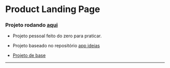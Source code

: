 # Product Landing Page

### Projeto rodando [aqui](https://timacedoc.github.io/product-landing-page/)

- Projeto pessoal feito do zero para praticar.

- Projeto baseado no repositório [app ideias](https://github.com/florinpop17/app-ideas)

- [Projeto de base](https://codepen.io/l4ci/pen/LoGjk)

-----------------------------------------
